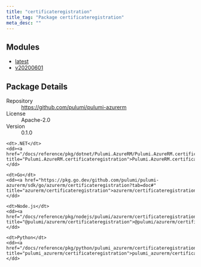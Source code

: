 ```yaml
---
title: "certificateregistration"
title_tag: "Package certificateregistration"
meta_desc: ""
---
```


<!-- WARNING: this file was generated by Pulumi Docs Generator. -->
<!-- Do not edit by hand unless you're certain you know what you are doing! -->



<h2 id="modules">Modules</h2>
<ul class="api">
    <li><a href="latest/" title="latest"><span class="symbol module"></span>latest</a></li>
    <li><a href="v20200601/" title="v20200601"><span class="symbol module"></span>v20200601</a></li>
</ul>

<h2 id="package-details">Package Details</h2>
<dl class="package-details">
	<dt>Repository</dt>
	<dd><a href="https://github.com/pulumi/pulumi-azurerm">https://github.com/pulumi/pulumi-azurerm</a></dd>
	<dt>License</dt>
	<dd>Apache-2.0</dd>
	<dt>Version</dt>
	<dd>0.1.0</dd>
</dl>



<dl class="tabular">

    <dt>.NET</dt>
    <dd><a href="/docs/reference/pkg/dotnet/Pulumi.AzureRM/Pulumi.AzureRM.certificateregistration.html" title="Pulumi.AzureRM.certificateregistration">Pulumi.AzureRM.certificateregistration</a></dd>

    <dt>Go</dt>
    <dd><a href="https://pkg.go.dev/github.com/pulumi/pulumi-azurerm/sdk/go/azurerm/certificateregistration?tab=doc#" title="azurerm/certificateregistration">azurerm/certificateregistration</a></dd>

    <dt>Node.js</dt>
    <dd><a href="/docs/reference/pkg/nodejs/pulumi/azurerm/certificateregistration/#" title="@pulumi/azurerm/certificateregistration">@pulumi/azurerm/certificateregistration</a></dd>

    <dt>Python</dt>
    <dd><a href="/docs/reference/pkg/python/pulumi_azurerm/certificateregistration" title="pulumi_azurerm/certificateregistration">pulumi_azurerm/certificateregistration</a></dd>

</dl>

